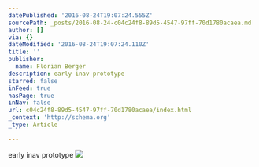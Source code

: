 ```yaml
---
datePublished: '2016-08-24T19:07:24.555Z'
sourcePath: _posts/2016-08-24-c04c24f8-89d5-4547-97ff-70d1780acaea.md
author: []
via: {}
dateModified: '2016-08-24T19:07:24.110Z'
title: ''
publisher:
  name: Florian Berger
description: early inav prototype
starred: false
inFeed: true
hasPage: true
inNav: false
url: c04c24f8-89d5-4547-97ff-70d1780acaea/index.html
_context: 'http://schema.org'
_type: Article

---
```

early inav prototype
![](https://the-grid-user-content.s3-us-west-2.amazonaws.com/db4a0a27-5ee9-4270-b142-de0b95e48432.jpg)